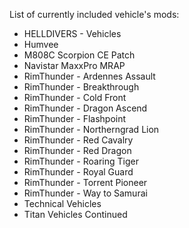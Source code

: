 List of currently included vehicle's mods:

- HELLDIVERS - Vehicles
- Humvee
- M808C Scorpion CE Patch
- Navistar MaxxPro MRAP
- RimThunder - Ardennes Assault
- RimThunder - Breakthrough
- RimThunder - Cold Front
- RimThunder - Dragon Ascend
- RimThunder - Flashpoint
- RimThunder - Northerngrad Lion
- RimThunder - Red Cavalry
- RimThunder - Red Dragon
- RimThunder - Roaring Tiger
- RimThunder - Royal Guard
- RimThunder - Torrent Pioneer
- RimThunder - Way to Samurai
- Technical Vehicles
- Titan Vehicles Continued
